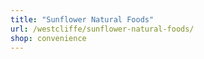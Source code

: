```yaml
---
title: "Sunflower Natural Foods"
url: /westcliffe/sunflower-natural-foods/
shop: convenience
---
```

